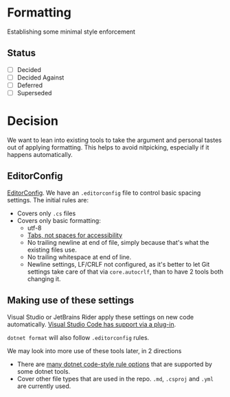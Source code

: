 # Formatting

Establishing some minimal style enforcement

## Status

- [ ] Decided
- [ ] Decided Against
- [ ] Deferred
- [ ] Superseded

# Decision

We want to lean into existing tools to take the argument and personal tastes out of applying formatting. This helps to avoid nitpicking, especially if it happens automatically.

## EditorConfig

[EditorConfig](https://editorconfig.org/).
We have an `.editorconfig` file to control basic spacing settings. The initial rules are:

* Covers only `.cs` files
* Covers only basic formatting:
  * utf-8
  * [Tabs, not spaces for accessibility](https://adamtuttle.codes/blog/2021/tabs-vs-spaces-its-an-accessibility-issue/)
  * No trailing newline at end of file, simply because that's what the existing files use.
  * No trailing whitespace at end of line.
  * Newline settings, LF/CRLF not configured, as it's better to let Git settings take care of that via `core.autocrlf`, than to have 2 tools both changing it.

## Making use of these settings

Visual Studio or JetBrains Rider apply these settings on new code automatically. [Visual Studio Code has support via a plug-in](https://marketplace.visualstudio.com/items?itemName=EditorConfig.EditorConfig).

`dotnet format` will also follow `.editorconfig` rules.

We may look into more use of these tools later, in 2 directions

* There are [many dotnet code-style rule options](https://learn.microsoft.com/en-us/dotnet/fundamentals/code-analysis/code-style-rule-options) that are supported by some dotnet tools.
* Cover other file types that are used in the repo. `.md`, `.csproj` and `.yml` are currently used.
